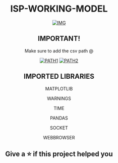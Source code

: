 <div align="center">

# ISP-WORKING-MODEL

<a href="https://ibb.co/gms2cj5"><img src="https://i.ibb.co/2WX9pnD/IMG.jpg" alt="IMG" border="0"></a>

## IMPORTANT!
Make sure to add the csv path @
  
<a href="https://imgbb.com/"><img src="https://i.ibb.co/bFP0yfL/PATH1.png" alt="PATH1" border="0"></a>
<a href="https://imgbb.com/"><img src="https://i.ibb.co/9YQSMFw/PATH2.png" alt="PATH2" border="0"></a>

## IMPORTED LIBRARIES
  
  MATPLOTLIB
  
  WARNINGS

  TIME

  PANDAS

  SOCKET

  WEBBROWSER

## Give a ⭐ if this project helped you
